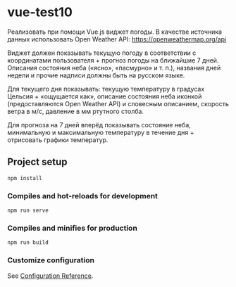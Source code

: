 # vue-test10

Реализовать при помощи Vue.js виджет погоды.
В качестве источника данных использовать Open Weather API: https://openweathermap.org/api

Виджет должен показывать текущую погоду в соответствии с координатами пользователя + прогноз погоды на ближайшие 7 дней. Описания состояния неба («ясно», «пасмурно» и т. п.), названия дней недели и прочие надписи должны быть на русском языке.

Для текущего дня показывать: текущую температуру в градусах Цельсия + «ощущается как», описание состояния неба иконкой (предоставляются Open Weather API) и словесным описанием, скорость ветра в м/с, давление в мм ртутного столба.

Для прогноза на 7 дней вперёд показывать состояние неба, минимальную и максимальную температуру в течение дня + отрисовать графики температур.

## Project setup
```
npm install
```

### Compiles and hot-reloads for development
```
npm run serve
```

### Compiles and minifies for production
```
npm run build
```

### Customize configuration
See [Configuration Reference](https://cli.vuejs.org/config/).
